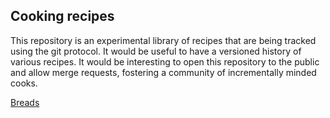 ## Cooking recipes

This repository is an experimental library of recipes that are being tracked using the git protocol. It would be useful to have a versioned history of various recipes. It would be interesting to open this repository to the public and allow merge requests, fostering a community of incrementally minded cooks.

[Breads](breads/README.md)